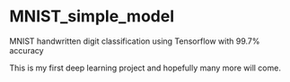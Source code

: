 # MNIST_simple_model

MNIST handwritten digit classification using Tensorflow with 99.7% accuracy

This is my first deep learning project and hopefully many more will come.
